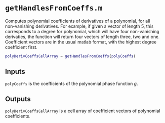 # `getHandlesFromCoeffs.m`

Computes polynomial coefficients of derivatives of a polynomial, for all non-vanishing derivatives. For example, if given a vector of length 5, this corresponds to a degree for polynomial, which will have four non-vanishing derivaties, the function will return four vectors of length three, two and one. Coefficient vectors are in the usual matlab format, with the highest degree coefficient first.

```matlab
polyDerivCoeffsCellArray = getHandlesFromCoeffs(polyCoeffs)
```

## Inputs
`polyCoeffs` is the coefficients of the polynomial phase function $g$.

## Outputs

`polyDerivCoeffsCellArray` is a cell array of coefficient vectors of polynomial coefficients.